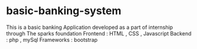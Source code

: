 # basic-banking-system

This is a basic banking Application developed 
as a part of internship through The sparks foundation
Frontend : HTML , CSS , Javascript
Backend : php , mySql
Frameworks : bootstrap

